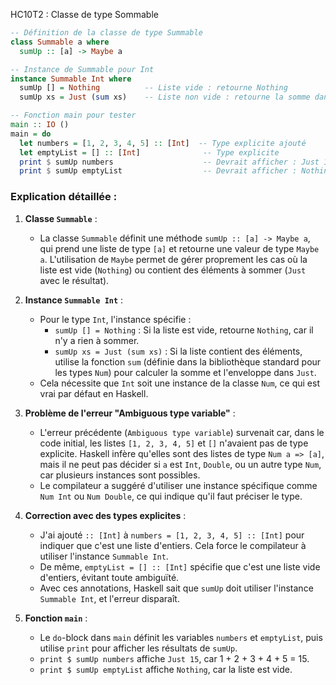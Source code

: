 HC10T2 : Classe de type Sommable
```haskell
-- Définition de la classe de type Summable
class Summable a where
  sumUp :: [a] -> Maybe a

-- Instance de Summable pour Int
instance Summable Int where
  sumUp [] = Nothing          -- Liste vide : retourne Nothing
  sumUp xs = Just (sum xs)    -- Liste non vide : retourne la somme dans Just

-- Fonction main pour tester
main :: IO ()
main = do
  let numbers = [1, 2, 3, 4, 5] :: [Int]  -- Type explicite ajouté
  let emptyList = [] :: [Int]              -- Type explicite
  print $ sumUp numbers                    -- Devrait afficher : Just 15
  print $ sumUp emptyList                  -- Devrait afficher : Nothing
```

### Explication détaillée :
1. **Classe `Summable`** :
   - La classe `Summable` définit une méthode `sumUp :: [a] -> Maybe a`, qui prend une liste de type `[a]` et retourne une valeur de type `Maybe a`. L'utilisation de `Maybe` permet de gérer proprement les cas où la liste est vide (`Nothing`) ou contient des éléments à sommer (`Just` avec le résultat).

2. **Instance `Summable Int`** :
   - Pour le type `Int`, l'instance spécifie :
     - `sumUp [] = Nothing` : Si la liste est vide, retourne `Nothing`, car il n'y a rien à sommer.
     - `sumUp xs = Just (sum xs)` : Si la liste contient des éléments, utilise la fonction `sum` (définie dans la bibliothèque standard pour les types `Num`) pour calculer la somme et l'enveloppe dans `Just`.
   - Cela nécessite que `Int` soit une instance de la classe `Num`, ce qui est vrai par défaut en Haskell.

3. **Problème de l'erreur "Ambiguous type variable"** :
   - L'erreur précédente (`Ambiguous type variable`) survenait car, dans le code initial, les listes `[1, 2, 3, 4, 5]` et `[]` n'avaient pas de type explicite. Haskell infère qu'elles sont des listes de type `Num a => [a]`, mais il ne peut pas décider si `a` est `Int`, `Double`, ou un autre type `Num`, car plusieurs instances sont possibles.
   - Le compilateur a suggéré d'utiliser une instance spécifique comme `Num Int` ou `Num Double`, ce qui indique qu'il faut préciser le type.

4. **Correction avec des types explicites** :
   - J'ai ajouté `:: [Int]` à `numbers = [1, 2, 3, 4, 5] :: [Int]` pour indiquer que c'est une liste d'entiers. Cela force le compilateur à utiliser l'instance `Summable Int`.
   - De même, `emptyList = [] :: [Int]` spécifie que c'est une liste vide d'entiers, évitant toute ambiguïté.
   - Avec ces annotations, Haskell sait que `sumUp` doit utiliser l'instance `Summable Int`, et l'erreur disparaît.

5. **Fonction `main`** :
   - Le `do`-block dans `main` définit les variables `numbers` et `emptyList`, puis utilise `print` pour afficher les résultats de `sumUp`.
   - `print $ sumUp numbers` affiche `Just 15`, car 1 + 2 + 3 + 4 + 5 = 15.
   - `print $ sumUp emptyList` affiche `Nothing`, car la liste est vide.
   

